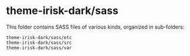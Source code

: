 # theme-irisk-dark/sass

This folder contains SASS files of various kinds, organized in sub-folders:

    theme-irisk-dark/sass/etc
    theme-irisk-dark/sass/src
    theme-irisk-dark/sass/var

